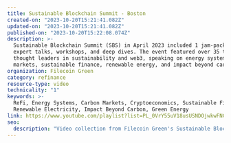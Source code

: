 ```yaml
---
title: Sustainable Blockchain Summit - Boston
created-on: "2023-10-20T15:21:41.082Z"
updated-on: "2023-10-20T15:21:41.082Z"
published-on: "2023-10-20T15:22:08.074Z"
description: >-
  Sustainable Blockchain Summit (SBS) in April 2023 included 1 jam-packed day of
  expert talks, workshops, and deep dives. The event featured over 35 top
  thought leaders in sustainability and web3, speaking on energy systems, carbon
  markets, sustainable finance, renewable energy, and impact beyond carbon.
organization: Filecoin Green
category: refinance
resource-type: video
technicality: "1"
keywords: >-
  ReFi, Energy Systems, Carbon Markets, Cryptoeconomics, Sustainable Finance,
  Renewable Electricity, Impact Beyond Carbon, Green Energy
link: https://www.youtube.com/playlist?list=PL_0VrY55uV18usUSNDOjwkwFNCbIZ2ZLr
seo:
  description: "Video collection from Filecoin Green's Sustainable Blockchain Summit featuring 35+ experts discussing carbon markets, renewable energy, and sustainable finance applications in blockchain."
---
```


